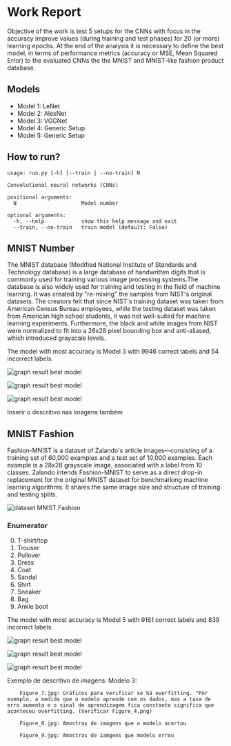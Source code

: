 # Work Report
Objective of the work is test 5 setups for the CNNs with focus in the accuracy improve values
(during training and test phases) for 20 (or more) learning epochs. At the end of the analysis it is necessary to define the best model, in terms of performance metrics (accuracy or MSE, Mean Squared Error) to the evaluated CNNs the the MNIST and MNIST-like fashion product database.

## Models
 - Model 1: LeNet
 - Model 2: AlexNet
 - Model 3: VGGNet
 - Model 4: Generic Setup
 - Model 5: Generic Setup

## How to run? 
```
usage: run.py [-h] [--train | --no-train] N

Convolutional neural networks (CNNs)

positional arguments:
  N                     Model number

optional arguments:
  -h, --help            show this help message and exit
  --train, --no-train   train model (default: False)
```

## MNIST Number

The MNIST database (Modified National Institute of Standards and Technology database) is a large database of handwritten digits that is commonly used for training various image processing systems.The database is also widely used for training and testing in the field of machine learning. It was created by "re-mixing" the samples from NIST's original datasets. The creators felt that since NIST's training dataset was taken from American Census Bureau employees, while the testing dataset was taken from American high school students, it was not well-suited for machine learning experiments. Furthermore, the black and white images from NIST were normalized to fit into a 28x28 pixel bounding box and anti-aliased, which introduced grayscale levels.

The model with most accuracy is Model 3 with 9946 correct labels and 54 incorrect labels.

![graph result best model](../images/mnist/image_3.png)

![graph result best model](../images/mnist/image_correct_3.png)

![graph result best model](../images/mnist/image_incorrect_3.png)

Inserir o descritivo nas imagens também

## MNIST Fashion

Fashion-MNIST is a dataset of Zalando's article images—consisting of a training set of 60,000 examples and a test set of 10,000 examples. Each example is a 28x28 grayscale image, associated with a label from 10 classes. Zalando intends Fashion-MNIST to serve as a direct drop-in replacement for the original MNIST dataset for benchmarking machine learning algorithms. It shares the same image size and structure of training and testing splits.

![dataset MNIST Fashion](../images/fashion_mnist/fashion-mnist-sprite.png)

### Enumerator

0. T-shirt/top
1. Trouser
2. Pullover
3. Dress
4. Coat
5. Sandal
6. Shirt
7. Sneaker
8. Bag
9. Ankle boot


The model with most accuracy is Model 5 with 9161 correct labels and 839 incorrect labels.

![graph result best model](../images/fashion_mnist/image_5.png)

![graph result best model](../images/fashion_mnist/image_correct_5.png)

![graph result best model](../images/fashion_mnist/image_incorrect_5.png)



Exemplo de descritivo de imagens: 
    Modelo 3:
        
        Figure_7.jpg: Gráficos para verificar se há overfitting. "Por exemplo, a medida que o modelo aprende com os dados, mas a taxa de erro aumenta e o sinal de aprendizagem fica constante significa que aconteceu overfitting. (Verificar Figure_4.png)

        Figure_8.jpg: Amostras de imagens que o modelo acertou

        Figure_9.jpg: Amostras de iamgens que modelo errou

